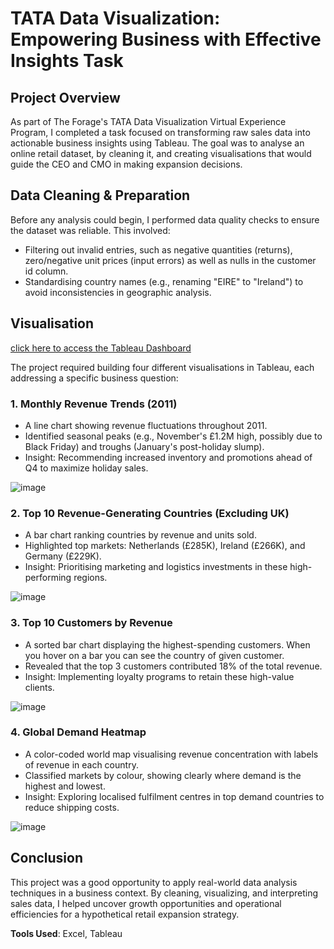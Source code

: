 # TATA Data Visualization: Empowering Business with Effective Insights Task

## Project Overview
As part of The Forage's TATA Data Visualization Virtual Experience Program, I completed a task focused on transforming raw sales data into actionable business insights using Tableau. The goal was to analyse an online retail dataset, by cleaning it, and creating visualisations that would guide the CEO and CMO in making expansion decisions.

## Data Cleaning & Preparation
Before any analysis could begin, I performed data quality checks to ensure the dataset was reliable. This involved:
- Filtering out invalid entries, such as negative quantities (returns), zero/negative unit prices (input errors) as well as nulls in the customer id column.
- Standardising country names (e.g., renaming "EIRE" to "Ireland") to avoid inconsistencies in geographic analysis.
  
## Visualisation

[click here to access the Tableau Dashboard](https://public.tableau.com/app/profile/monika.pekosz3314/viz/ForageTATADataVisualisationTask/Dashboard1)

The project required building four different visualisations in Tableau, each addressing a specific business question:

### 1. Monthly Revenue Trends (2011)
- A line chart showing revenue fluctuations throughout 2011.
- Identified seasonal peaks (e.g., November's £1.2M high, possibly due to Black Friday) and troughs (January's post-holiday slump).
- Insight: Recommending increased inventory and promotions ahead of Q4 to maximize holiday sales.

![image](https://github.com/user-attachments/assets/c3d720fe-bc75-4eb4-9185-6ac5988a988e)


### 2. Top 10 Revenue-Generating Countries (Excluding UK)
- A bar chart ranking countries by revenue and units sold.
- Highlighted top markets: Netherlands (£285K), Ireland (£266K), and Germany (£229K).
- Insight: Prioritising marketing and logistics investments in these high-performing regions.

![image](https://github.com/user-attachments/assets/826633c7-c9bd-4cbf-8bb0-df3962775dd3)


### 3. Top 10 Customers by Revenue
- A sorted bar chart displaying the highest-spending customers. When you hover on a bar you can see the country of given customer.
- Revealed that the top 3 customers contributed 18% of the total revenue.
- Insight: Implementing loyalty programs to retain these high-value clients.

![image](https://github.com/user-attachments/assets/12c5ad6c-da47-4c68-b70d-17e27b757b59)


### 4. Global Demand Heatmap
- A color-coded world map visualising revenue concentration with labels of revenue in each country.
- Classified markets by colour, showing clearly where demand is the highest and lowest.
- Insight: Exploring localised fulfilment centres in top demand countries to reduce shipping costs.

![image](https://github.com/user-attachments/assets/80e3c1e1-df70-48a1-81e8-4c3a302ed215)


## Conclusion
This project was a good opportunity to apply real-world data analysis techniques in a business context. By cleaning, visualizing, and interpreting sales data, I helped uncover growth opportunities and operational efficiencies for a hypothetical retail expansion strategy.

**Tools Used**: Excel, Tableau
